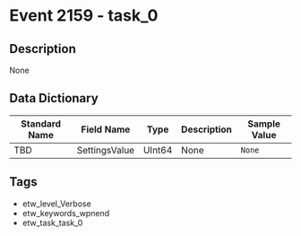 # Event 2159 - task_0

## Description
None

## Data Dictionary
|Standard Name|Field Name|Type|Description|Sample Value|
|---|---|---|---|---|
|TBD|SettingsValue|UInt64|None|`None`|

## Tags
* etw_level_Verbose
* etw_keywords_wpnend
* etw_task_task_0
